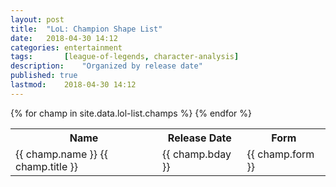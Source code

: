 ```yaml
---
layout: post
title: 	"LoL: Champion Shape List"
date:	2018-04-30 14:12
categories:	entertainment
tags:		[league-of-legends, character-analysis] 
description: 	"Organized by release date"
published: true
lastmod:	2018-04-30 14:12
---
```


<table id="lol_table">
	<tr>
		<th>Name</th>
		<th>Release Date</th>
		<th>Form</th>
	</tr>
	{% for champ in site.data.lol-list.champs %}
	<tr>
		<td class="champ_name">
			<span class="champ_lg_name">{{ champ.name }}</span> <span class="champ_title">{{ champ.title }}</span>
		</td>
		<td>
			{{ champ.bday }}
		</td>
		<td>
			{{ champ.form }}
		</td>
	</tr>
	{% endfor %}
</table>
